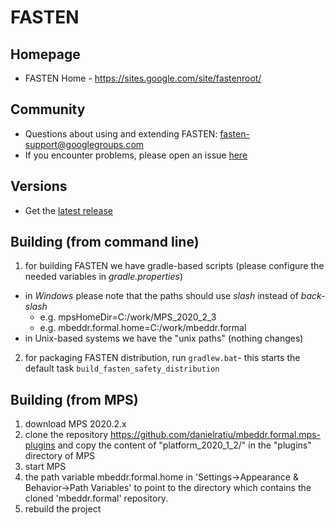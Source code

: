 # FASTEN

## Homepage
- FASTEN Home - https://sites.google.com/site/fastenroot/

## Community
- Questions about using and extending FASTEN: fasten-support@googlegroups.com
- If you encounter problems, please open an issue [here](https://github.com/mbeddr/mbeddr.formal/issues)

## Versions
- Get the [latest release](https://github.com/mbeddr/mbeddr.formal/releases)

## Building (from command line)

1. for building FASTEN we have gradle-based scripts (please configure the needed variables in *gradle.properties*)
  - in *Windows* please note that the paths should use *slash* instead of *back-slash* 
    - e.g. mpsHomeDir=C:/work/MPS_2020_2_3
    - e.g. mbeddr.formal.home=C:/work/mbeddr.formal 
  - in Unix-based systems we have the "unix paths" (nothing changes)
2. for packaging FASTEN distribution, run `gradlew.bat`- this starts the default task `build_fasten_safety_distribution`

## Building (from MPS)
1. download MPS 2020.2.x
2. clone the repository https://github.com/danielratiu/mbeddr.formal.mps-plugins and copy the content of "platform_2020_1_2/" in the "plugins" directory of MPS
3. start MPS
4. the path variable mbeddr.formal.home in 'Settings->Appearance & Behavior->Path Variables' to point to the directory which contains the cloned 'mbeddr.formal' repository.
5. rebuild the project
